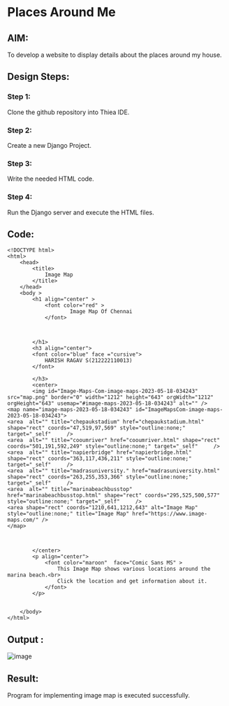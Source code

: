 # Places Around Me
## AIM:
To develop a website to display details about the places around my house.

## Design Steps:

### Step 1:
Clone the github repository into Thiea IDE.
### Step 2:
Create a new Django Project.
### Step 3:
Write the needed HTML code.
### Step 4:
Run the Django server and execute the HTML files.

## Code:
```
<!DOCTYPE html>
<html>
    <head>
        <title>
            Image Map
        </title>
    </head>
    <body >
        <h1 align="center" >
            <font color="red" >
                    Image Map Of Chennai 
            </font>


            
        </h1>
        <h3 align="center">
        <font color="blue" face ="cursive">
            HARISH RAGAV S(212222110013)
        </font>
            
        </h3>
        <center>
        <img id="Image-Maps-Com-image-maps-2023-05-18-034243" src="map.png" border="0" width="1212" height="643" orgWidth="1212" orgHeight="643" usemap="#image-maps-2023-05-18-034243" alt="" />
<map name="image-maps-2023-05-18-034243" id="ImageMapsCom-image-maps-2023-05-18-034243">
<area  alt="" title="chepaukstadium" href="chepaukstadium.html" shape="rect" coords="47,519,97,569" style="outline:none;" target="_self"     />
<area  alt="" title="cooumriver" href="cooumriver.html" shape="rect" coords="501,191,592,249" style="outline:none;" target="_self"     />
<area  alt="" title="napierbridge" href="napierbridge.html" shape="rect" coords="363,117,436,211" style="outline:none;" target="_self"     />
<area  alt="" title="madrasuniversity." href="madrasuniversity.html" shape="rect" coords="263,255,353,366" style="outline:none;" target="_self"     />
<area  alt="" title="marinabeachbusstop" href="marinabeachbusstop.html" shape="rect" coords="295,525,500,577" style="outline:none;" target="_self"     />
<area shape="rect" coords="1210,641,1212,643" alt="Image Map" style="outline:none;" title="Image Map" href="https://www.image-maps.com/" />
</map>



        </center>
        <p align="center">
            <font color="maroon"  face="Comic Sans MS" >
                This Image Map shows various locations around the marina beach.<br>
                Click the location and get information about it.
            </font>
        </p>


    </body>
</html>
```


## Output :
![image](https://github.com/harishragav272003/places-around-me/assets/119345345/66f71fe4-6640-4268-9a1c-c106411c0df9)



## Result:
Program for implementing image map is executed successfully.
